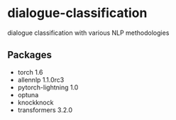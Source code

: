 # dialogue-classification
dialogue classification with various NLP methodologies

## Packages
- torch 1.6
- allennlp 1.1.0rc3
- pytorch-lightning 1.0
- optuna
- knockknock
- transformers 3.2.0